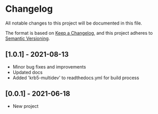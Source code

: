 # Changelog

All notable changes to this project will be documented in this file.

The format is based on [Keep a Changelog](https://keepachangelog.com/en/1.0.0/),
and this project adheres to [Semantic Versioning](https://semver.org/spec/v2.0.0.html).

## [1.0.1] - 2021-08-13
-   Minor bug fixes and improvements
-   Updated docs
-   Added 'krb5-multidev' to readthedocs.yml for build process

## [0.0.1] - 2021-06-18

- New project